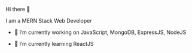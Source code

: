  Hi there 👋
 
 I am a MERN Stack Web Developer

- 🔭 I’m currently working on JavaScript, MongoDB, ExpressJS, NodeJS
  
- 🌱 I’m currently learning ReactJS


